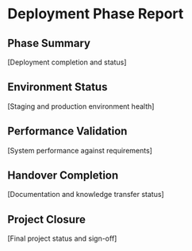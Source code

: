 # Deployment Phase Report

## Phase Summary
[Deployment completion and status]

## Environment Status
[Staging and production environment health]

## Performance Validation
[System performance against requirements]

## Handover Completion
[Documentation and knowledge transfer status]

## Project Closure
[Final project status and sign-off]